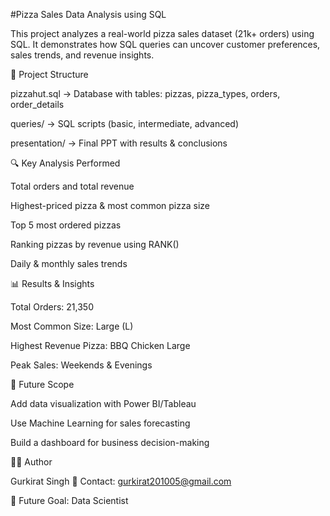 #Pizza Sales Data Analysis using SQL

This project analyzes a real-world pizza sales dataset (21k+ orders) using SQL.
It demonstrates how SQL queries can uncover customer preferences, sales trends, and revenue insights.

📂 Project Structure

pizzahut.sql → Database with tables: pizzas, pizza_types, orders, order_details

queries/ → SQL scripts (basic, intermediate, advanced)

presentation/ → Final PPT with results & conclusions

🔍 Key Analysis Performed

Total orders and total revenue

Highest-priced pizza & most common pizza size

Top 5 most ordered pizzas

Ranking pizzas by revenue using RANK()

Daily & monthly sales trends

📊 Results & Insights

Total Orders: 21,350

Most Common Size: Large (L)

Highest Revenue Pizza: BBQ Chicken Large

Peak Sales: Weekends & Evenings

🚀 Future Scope

Add data visualization with Power BI/Tableau

Use Machine Learning for sales forecasting

Build a dashboard for business decision-making

👨‍💻 Author

Gurkirat Singh
📧 Contact: gurkirat201005@gmail.com

🎯 Future Goal: Data Scientist
